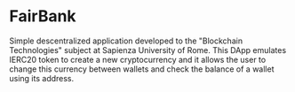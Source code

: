 # FairBank
Simple descentralized application developed to the "Blockchain Technologies" subject at Sapienza University of Rome. This DApp emulates IERC20 token to create a new cryptocurrency and it allows the user to change this currency between wallets and check the balance of a wallet using its address. 
